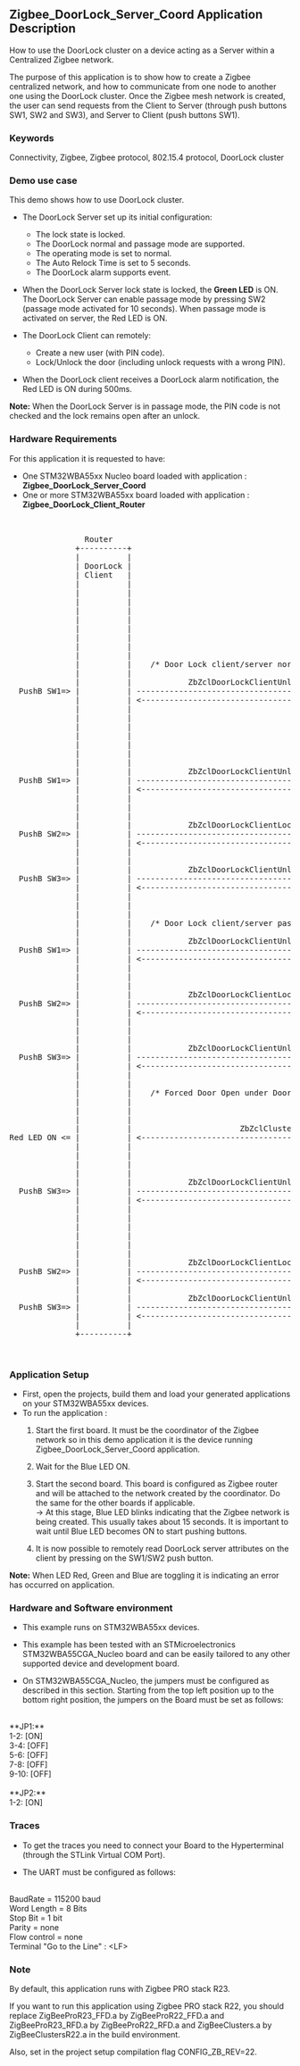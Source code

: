 ## __Zigbee_DoorLock_Server_Coord Application Description__

How to use the DoorLock cluster  on a device acting as a Server within a Centralized Zigbee network.
    
The purpose of this application is to show how to create a Zigbee centralized network, and how to communicate from one node to another one using the DoorLock cluster. Once the Zigbee mesh network is created, the user can send requests from the Client to Server (through push buttons SW1, SW2 and SW3), and Server to Client (push buttons SW1).  

### __Keywords__

Connectivity, Zigbee, Zigbee protocol, 802.15.4 protocol, DoorLock cluster 

### __Demo use case__  

This demo shows how to use DoorLock cluster.  

* The DoorLock Server set up its initial configuration:
	* The lock state is locked.
	* The DoorLock normal and passage mode are supported.
	* The operating mode is set to normal.
	* The Auto Relock Time is set to 5 seconds.
	* The DoorLock alarm supports <Forced Door Open under Door Locked Condition> event.

* When the DoorLock Server lock state is locked, the **Green LED** is ON.
  The DoorLock Server can enable passage mode by pressing SW2 (passage mode activated for 10 seconds).
  When passage mode is activated on server, the Red LED is ON.

* The DoorLock Client can remotely: 
   * Create a new user (with PIN code).
   * Lock/Unlock the door (including unlock requests with a wrong PIN).

*  When the DoorLock client receives a DoorLock alarm notification, the Red LED is ON during 500ms.
    
**Note:** When the DoorLock Server is in passage mode, the PIN code is not checked and the lock remains open after an unlock.  
  
### __Hardware Requirements__

For this application it is requested to have:  

* One STM32WBA55xx Nucleo board loaded with application : **Zigbee_DoorLock_Server_Coord**  
* One or more STM32WBA55xx board loaded with application : **Zigbee_DoorLock_Client_Router**  

<pre>
    

                Router                                                                      Coord.
              +----------+                                                                +----------+
              |          |                                                                |          |
              | DoorLock |                                                                | DoorLock |
              | Client   |                                                                | Server   |  - DoorLock Server during Init 
              |          |                                                                |          |    <= ZbZclAttrIntegerWrite(ZCL_DOORLOCK_ATTR_LOCKSTATE)
              |          |                                                                |          |    <= ZbZclAttrIntegerWrite(ZCL_DOORLOCK_ATTR_DOORSTATE)
              |          |                                                                |          |	 <= ZbZclAttrIntegerWrite(ZCL_DOORLOCK_ATTR_SUPPORTED_MODES)
              |          |                                                                |          |    <= ZbZclAttrIntegerWrite(ZCL_DOORLOCK_ATTR_MODE)
              |          |                                                                |          |    <= ZbZclAttrIntegerWrite(ZCL_DOORLOCK_ATTR_AUTO_RELOCK)
              |          |                                                                |          |			 
              |          |                                                                |         || => GREEN LED ON
              |          |                                                                |  Door   ||
              |          |                                                                |  Lock   ||
              |          |    /* Door Lock client/server normal mode interaction */       |         ||			 
              |          |                                                                |         ||
              |          |            ZbZclDoorLockClientUnlockReq(PIN)                   |         ||
  PushB SW1=> |          | -------------------------------------------------------------> |         || => GREEN LED OFF
              |          | <------------------------------------------------------------- |          |
              |          |                                                                |  Door    |
              |          |                                                                |  UnLock  |
              |          |                                                                |          |	/* When Auto Relock Time is reached */
              |          |                                                                |          | <= ZbZclAttrIntegerWrite(ZCL_DOORLOCK_ATTR_LOCKSTATE)
              |          |                                                                |         || => GREEN LED ON
              |          |                                                                |  Door   ||
              |          |                                                                |  Lock   ||
              |          |            ZbZclDoorLockClientUnlockReq(PIN)                   |         ||
  PushB SW1=> |          | -------------------------------------------------------------> |         || => GREEN LED OFF
              |          | <------------------------------------------------------------- |          |
              |          |                                                                |  Door    |
              |          |                                                                |  UnLock  |
              |          |                                                                |          |
              |          |            ZbZclDoorLockClientLockReq(PIN)                     |          |
  PushB SW2=> |          | -------------------------------------------------------------> |         || => GREEN LED ON
              |          | <------------------------------------------------------------- |  Door   ||
              |          |                                                                |  Lock   ||
              |          |                                                                |         ||
              |          |            ZbZclDoorLockClientUnlockReq(WRONG_PIN)             |         ||
  PushB SW3=> |          | -------------------------------------------------------------> |         || => GREEN LED remains ON
              |          | <------------------------------------------------------------- |         ||
              |          |                                                                |         ||
              |          |                                                                |         ||
              |          |                                                                |         ||			 
              |          |    /* Door Lock client/server passage interaction */           |         ||
              |          |                                                                |         ||
              |          |            ZbZclDoorLockClientUnlockReq(PIN)                   |         ||
  PushB SW1=> |          | -------------------------------------------------------------> |         || => GREEN LED OFF
              |          | <------------------------------------------------------------- |          |
              |          |                                                                |  Door    |
              |          |                                                                |  UnLock  |			 
              |          |                                                                |          |			 
              |          |            ZbZclDoorLockClientLockReq(PIN)                     |          |
  PushB SW2=> |          | -------------------------------------------------------------> |         || => GREEN LED ON
              |          | <------------------------------------------------------------- |         ||
              |          |                                                                |  Door   ||
              |          |                                                                |  Lock   ||
              |          |                                                                |         ||			 
              |          |            ZbZclDoorLockClientUnlockReq(WRONG_PIN)             |         ||
  PushB SW3=> |          | -------------------------------------------------------------> |         ||
              |          | <------------------------------------------------------------- |         ||
              |          |                                                                |         ||
              |          |                                                                |         ||
              |          |    /* Forced Door Open under Door Locked Condition alarm */    |         ||  
              |          |                                                                |         || <= PushB SW1 : 
              |          |                                                                |         || <= ZbZclAttrIntegerWrite(ZCL_DOORLOCK_ATTR_DOORSTATE)
              |          |                                                                |         ||
              |          |                       ZbZclClusterSendAlarm                    |         ||
Red LED ON <= |          | <------------------------------------------------------------- |         ||
              |          |                                                                |         ||
              |          |                                                                |         ||
              |          |                                                                |         || <= PushB SW2 : Passage Mode during 10 sec.
              |          |                                                                |         ||
              |          |            ZbZclDoorLockClientUnlockReq(WRONG_PIN)             |         ||
  PushB SW3=> |          | -------------------------------------------------------------> |         || => GREEN LED OFF 
              |          | <------------------------------------------------------------- |          | (It is possible to unlock the door, even if the
              |          |                                                                |  Door    |  pin is wrong because of the 'passage' mode)
              |          |                                                                |  UnLock  |
              |          |                                                                |          |
              |          |                                                                |          | => Expiration of Passage mode after 10 sec.
              |          |                                                                |          | 
              |          |                                                                |          | 
              |          |            ZbZclDoorLockClientLockReq(PIN)                     |          |
  PushB SW2=> |          | -------------------------------------------------------------> |         || => GREEN LED ON 
              |          | <------------------------------------------------------------- |  Door   ||
              |          |                                                                |  Lock   ||
              |          |            ZbZclDoorLockClientUnlockReq(WRONG_PIN)             |         ||
  PushB SW3=> |          | -------------------------------------------------------------> |         || => GREEN LED remains ON
              |          | <------------------------------------------------------------- |         ||
              |          |                                                                |         || 
              +----------+                                                                +----------+
  
  
</pre> 

### __Application Setup__

* First, open the projects, build them and load your generated applications on your STM32WBA55xx devices.
* To run the application :
	1. Start the first board. It must be the coordinator of the Zigbee network so in this demo application it is the device running Zigbee_DoorLock_Server_Coord application.  

	2. Wait for the Blue LED ON.  

	3. Start the second board. This board is configured as Zigbee router and will be attached to the network created by the coordinator.
Do the same for the other boards if applicable.  
&rarr; At this stage, Blue LED blinks indicating that the Zigbee network is being created. This usually takes about 15 seconds. It is important to wait until Blue LED becomes ON to start pushing buttons.  

	4. It is now possible to remotely read DoorLock server attributes on the client by pressing on the SW1/SW2 push button.
   
**Note:** When LED Red, Green and Blue are toggling it is indicating an error has occurred on application.

### __Hardware and Software environment__

* This example runs on STM32WBA55xx devices.  

* This example has been tested with an STMicroelectronics STM32WBA55CGA_Nucleo board and can be easily tailored to any other supported device and development board.  

* On STM32WBA55CGA_Nucleo, the jumpers must be configured as described in this section. Starting from the top left position up to the bottom right position, the jumpers on the Board must be set as follows:
<br>    
**JP1:**</br>
1-2:  [ON]</br>
3-4:  [OFF]</br>
5-6:  [OFF]</br>
7-8:  [OFF]</br>
9-10: [OFF]</br>
<br>
**JP2:**</br>
1-2:  [ON]  

### __Traces__

* To get the traces you need to connect your Board to the Hyperterminal (through the STLink Virtual COM Port).  

* The UART must be configured as follows:  
<br>
BaudRate       = 115200 baud</br>
Word Length    = 8 Bits</br>
Stop Bit       = 1 bit</br>
Parity         = none</br>
Flow control   = none</br>
Terminal   "Go to the Line" : &lt;LF&gt;  

### __Note__
By default, this application runs with Zigbee PRO stack R23.

If you want to run this application using Zigbee PRO stack R22, you should replace ZigBeeProR23_FFD.a by ZigBeeProR22_FFD.a and ZigBeeProR23_RFD.a by ZigBeeProR22_RFD.a and ZigBeeClusters.a by ZigBeeClustersR22.a in the build environment.

Also, set in the project setup compilation flag CONFIG_ZB_REV=22. 